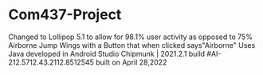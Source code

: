 # Com437-Project
Changed to Lollipop 5.1 to allow for 98.1% user activity as opposed to 75%
Airborne Jump Wings with a Button that when clicked says"Airborne"
Uses Java developed in Android Studio Chipmunk | 2021.2.1
build #AI-212.5712.43.2112.8512545 built on April 28,2022
